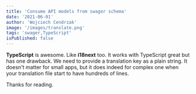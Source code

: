 ```yaml
---
title: 'Consume API models from swager schema'
date: '2021-06-01'
author: 'Wojciech Cendrzak'
image: '/images/translate.png'
tags: 'swager,TypeScript'
isPublished: false
---
```


**TypeScript** is awesome. Like **i18next** too. It works with TypeScript great but has one drawback. We need to provide a translation key as a plain string. It doesn't matter for small apps, but it does indeed for complex one when your translation file start to have hundreds of lines.

Thanks for reading.
